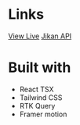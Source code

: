 # Links

[View Live]()
[Jikan API](https://jikan.moe)

# Built with

- React TSX
- Tailwind CSS
- RTK Query
- Framer motion
